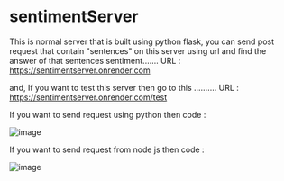 # sentimentServer

This is normal server that is built using python flask, you can send post request that contain "sentences" on this server using url and find the answer of that sentences sentiment.......
URL : https://sentimentserver.onrender.com

and, If you want to test this server then go to this ..........
URL : https://sentimentserver.onrender.com/test


If you want to send request using python then code : 

![image](https://user-images.githubusercontent.com/89396219/229100716-c2eb5ad9-0f19-496f-b75b-facfb6c10e1d.png)

If you want to send request from node js then code : 

![image](https://user-images.githubusercontent.com/89396219/229100878-7f9e4668-7e4f-4a49-a613-9b839a4c3b9a.png)
